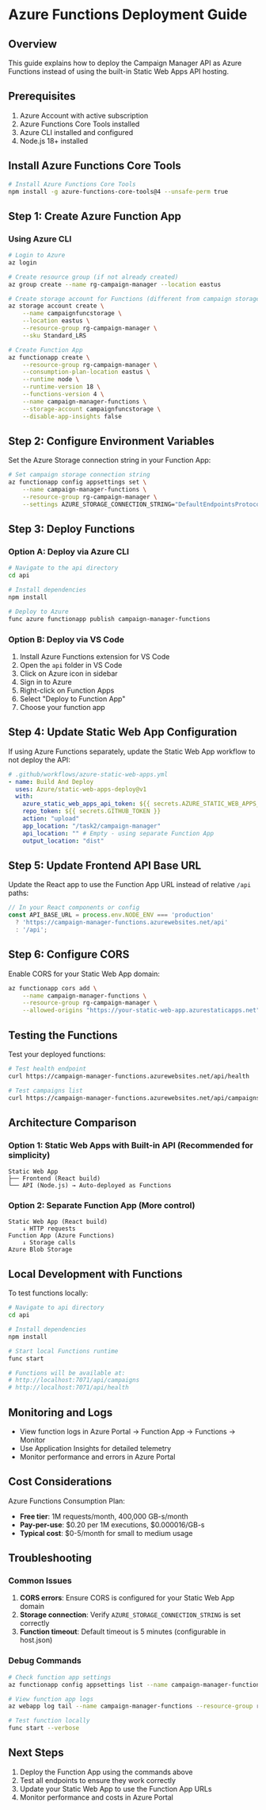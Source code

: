 # Azure Functions Deployment Guide

## Overview

This guide explains how to deploy the Campaign Manager API as Azure Functions instead of using the built-in Static Web Apps API hosting.

## Prerequisites

1. Azure Account with active subscription
2. Azure Functions Core Tools installed
3. Azure CLI installed and configured
4. Node.js 18+ installed

## Install Azure Functions Core Tools

```bash
# Install Azure Functions Core Tools
npm install -g azure-functions-core-tools@4 --unsafe-perm true
```

## Step 1: Create Azure Function App

### Using Azure CLI

```bash
# Login to Azure
az login

# Create resource group (if not already created)
az group create --name rg-campaign-manager --location eastus

# Create storage account for Functions (different from campaign storage)
az storage account create \
    --name campaignfuncstorage \
    --location eastus \
    --resource-group rg-campaign-manager \
    --sku Standard_LRS

# Create Function App
az functionapp create \
    --resource-group rg-campaign-manager \
    --consumption-plan-location eastus \
    --runtime node \
    --runtime-version 18 \
    --functions-version 4 \
    --name campaign-manager-functions \
    --storage-account campaignfuncstorage \
    --disable-app-insights false
```

## Step 2: Configure Environment Variables

Set the Azure Storage connection string in your Function App:

```bash
# Set campaign storage connection string
az functionapp config appsettings set \
    --name campaign-manager-functions \
    --resource-group rg-campaign-manager \
    --settings AZURE_STORAGE_CONNECTION_STRING="DefaultEndpointsProtocol=https;AccountName=campaignmanagerstorage;AccountKey=YOUR_ACCOUNT_KEY;EndpointSuffix=core.windows.net"
```

## Step 3: Deploy Functions

### Option A: Deploy via Azure CLI

```bash
# Navigate to the api directory
cd api

# Install dependencies
npm install

# Deploy to Azure
func azure functionapp publish campaign-manager-functions
```

### Option B: Deploy via VS Code

1. Install Azure Functions extension for VS Code
2. Open the `api` folder in VS Code
3. Click on Azure icon in sidebar
4. Sign in to Azure
5. Right-click on Function Apps
6. Select "Deploy to Function App"
7. Choose your function app

## Step 4: Update Static Web App Configuration

If using Azure Functions separately, update the Static Web App workflow to not deploy the API:

```yaml
# .github/workflows/azure-static-web-apps.yml
- name: Build And Deploy
  uses: Azure/static-web-apps-deploy@v1
  with:
    azure_static_web_apps_api_token: ${{ secrets.AZURE_STATIC_WEB_APPS_API_TOKEN }}
    repo_token: ${{ secrets.GITHUB_TOKEN }}
    action: "upload"
    app_location: "/task2/campaign-manager"
    api_location: "" # Empty - using separate Function App
    output_location: "dist"
```

## Step 5: Update Frontend API Base URL

Update the React app to use the Function App URL instead of relative `/api` paths:

```javascript
// In your React components or config
const API_BASE_URL = process.env.NODE_ENV === 'production' 
  ? 'https://campaign-manager-functions.azurewebsites.net/api'
  : '/api';
```

## Step 6: Configure CORS

Enable CORS for your Static Web App domain:

```bash
az functionapp cors add \
    --name campaign-manager-functions \
    --resource-group rg-campaign-manager \
    --allowed-origins "https://your-static-web-app.azurestaticapps.net"
```

## Testing the Functions

Test your deployed functions:

```bash
# Test health endpoint
curl https://campaign-manager-functions.azurewebsites.net/api/health

# Test campaigns list
curl https://campaign-manager-functions.azurewebsites.net/api/campaigns
```

## Architecture Comparison

### Option 1: Static Web Apps with Built-in API (Recommended for simplicity)
```
Static Web App
├── Frontend (React build)
└── API (Node.js) → Auto-deployed as Functions
```

### Option 2: Separate Function App (More control)
```
Static Web App (React build) 
    ↓ HTTP requests
Function App (Azure Functions)
    ↓ Storage calls
Azure Blob Storage
```

## Local Development with Functions

To test functions locally:

```bash
# Navigate to api directory
cd api

# Install dependencies
npm install

# Start local Functions runtime
func start

# Functions will be available at:
# http://localhost:7071/api/campaigns
# http://localhost:7071/api/health
```

## Monitoring and Logs

- View function logs in Azure Portal → Function App → Functions → Monitor
- Use Application Insights for detailed telemetry
- Monitor performance and errors in Azure Portal

## Cost Considerations

Azure Functions Consumption Plan:
- **Free tier**: 1M requests/month, 400,000 GB-s/month
- **Pay-per-use**: $0.20 per 1M executions, $0.000016/GB-s
- **Typical cost**: $0-5/month for small to medium usage

## Troubleshooting

### Common Issues

1. **CORS errors**: Ensure CORS is configured for your Static Web App domain
2. **Storage connection**: Verify `AZURE_STORAGE_CONNECTION_STRING` is set correctly
3. **Function timeout**: Default timeout is 5 minutes (configurable in host.json)

### Debug Commands

```bash
# Check function app settings
az functionapp config appsettings list --name campaign-manager-functions --resource-group rg-campaign-manager

# View function app logs
az webapp log tail --name campaign-manager-functions --resource-group rg-campaign-manager

# Test function locally
func start --verbose
```

## Next Steps

1. Deploy the Function App using the commands above
2. Test all endpoints to ensure they work correctly
3. Update your Static Web App to use the Function App URLs
4. Monitor performance and costs in Azure Portal